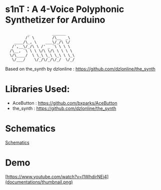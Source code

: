 # s1nT : A 4-Voice Polyphonic Synthetizer for Arduino
```
          _          ______
         /' \        /\__  _\
    ____/\_, \    ___\/_/\ \/
   /',__\/_/\ \ /' _ `\ \ \ \
  /\__, `\ \ \ \/\ \/\ \ \ \ \
  \/\____/  \ \_\ \_\ \_\ \ \_\
   \/___/    \/_/\/_/\/_/  \/_/
````
Based on the_synth by dzlonline : https://github.com/dzlonline/the_synth

# Libraries Used:
* AceButton : https://github.com/bxparks/AceButton
* the_synth : https://github.com/dzlonline/the_synth

# Schematics
[Schematics](documentations/schematics.png)

# Demo
[https://www.youtube.com/watch?v=l1WhdirNEj4](documentations/thumbnail.png)
